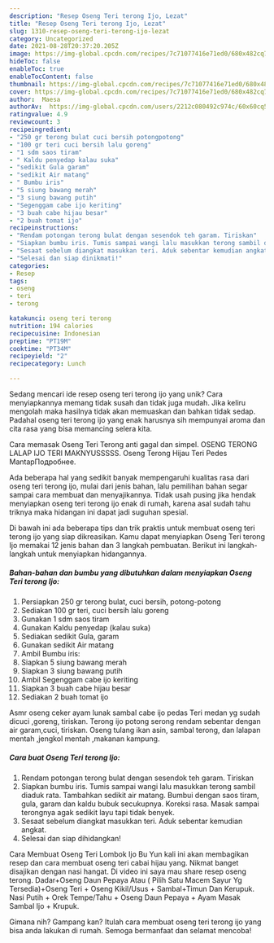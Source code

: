 ```yaml
---
description: "Resep Oseng Teri terong Ijo, Lezat"
title: "Resep Oseng Teri terong Ijo, Lezat"
slug: 1310-resep-oseng-teri-terong-ijo-lezat
category: Uncategorized
date: 2021-08-28T20:37:20.205Z
image: https://img-global.cpcdn.com/recipes/7c71077416e71ed0/680x482cq70/oseng-teri-terong-ijo-foto-resep-utama.jpg
hideToc: false
enableToc: true
enableTocContent: false
thumbnail: https://img-global.cpcdn.com/recipes/7c71077416e71ed0/680x482cq70/oseng-teri-terong-ijo-foto-resep-utama.jpg
cover: https://img-global.cpcdn.com/recipes/7c71077416e71ed0/680x482cq70/oseng-teri-terong-ijo-foto-resep-utama.jpg
author:  Maesa
authorAv:  https://img-global.cpcdn.com/users/2212c080492c974c/60x60cq50/avatar.jpg
ratingvalue: 4.9
reviewcount: 3
recipeingredient:
- "250 gr terong bulat cuci bersih potongpotong"
- "100 gr teri cuci bersih lalu goreng"
- "1 sdm saos tiram"
- " Kaldu penyedap kalau suka"
- "sedikit Gula garam"
- "sedikit Air matang"
- " Bumbu iris"
- "5 siung bawang merah"
- "3 siung bawang putih"
- "Segenggam cabe ijo keriting"
- "3 buah cabe hijau besar"
- "2 buah tomat ijo"
recipeinstructions:
- "Rendam potongan terong bulat dengan sesendok teh garam. Tiriskan"
- "Siapkan bumbu iris. Tumis sampai wangi lalu masukkan terong sambil diaduk rata. Tambahkan sedikit air matang. Bumbui dengan saos tiram, gula, garam dan kaldu bubuk secukupnya. Koreksi rasa. Masak sampai terongnya agak sedikit layu tapi tidak benyek."
- "Sesaat sebelum diangkat masukkan teri. Aduk sebentar kemudian angkat."
- "Selesai dan siap dinikmati!"
categories:
- Resep
tags:
- oseng
- teri
- terong

katakunci: oseng teri terong 
nutrition: 194 calories
recipecuisine: Indonesian
preptime: "PT19M"
cooktime: "PT34M"
recipeyield: "2"
recipecategory: Lunch

---
```



Sedang mencari ide resep oseng teri terong ijo yang unik? Cara menyiapkannya memang tidak susah dan tidak juga mudah. Jika keliru mengolah maka hasilnya tidak akan memuaskan dan bahkan tidak sedap. Padahal oseng teri terong ijo yang enak harusnya sih mempunyai aroma dan cita rasa yang bisa memancing selera kita.


Cara memasak Oseng Teri Terong anti gagal dan simpel. OSENG TERONG LALAP IJO TERI MAKNYUSSSSS. Oseng Terong Hijau Teri Pedes MantapПодробнее.

Ada beberapa hal yang sedikit banyak mempengaruhi kualitas rasa dari oseng teri terong ijo, mulai dari jenis bahan, lalu pemilihan bahan segar sampai cara membuat dan menyajikannya. Tidak usah pusing jika hendak menyiapkan oseng teri terong ijo enak di rumah, karena asal sudah tahu triknya maka hidangan ini dapat jadi suguhan spesial.


Di bawah ini ada beberapa tips dan trik praktis untuk membuat oseng teri terong ijo yang siap dikreasikan. Kamu dapat menyiapkan Oseng Teri terong Ijo memakai 12 jenis bahan dan 3 langkah pembuatan. Berikut ini langkah-langkah untuk menyiapkan hidangannya.

<!--inarticleads1-->

##### Bahan-bahan dan bumbu yang dibutuhkan dalam menyiapkan Oseng Teri terong Ijo:

1. Persiapkan 250 gr terong bulat, cuci bersih, potong-potong
1. Sediakan 100 gr teri, cuci bersih lalu goreng
1. Gunakan 1 sdm saos tiram
1. Gunakan  Kaldu penyedap (kalau suka)
1. Sediakan sedikit Gula, garam
1. Gunakan sedikit Air matang
1. Ambil  Bumbu iris:
1. Siapkan 5 siung bawang merah
1. Siapkan 3 siung bawang putih
1. Ambil Segenggam cabe ijo keriting
1. Siapkan 3 buah cabe hijau besar
1. Sediakan 2 buah tomat ijo


Asmr oseng ceker ayam lunak sambal cabe ijo pedas Teri medan yg sudah dicuci ,goreng, tiriskan. Terong ijo potong serong rendam sebentar dengan air garam,cuci, tiriskan. Oseng tulang ikan asin, sambal terong, dan lalapan mentah ,jengkol mentah ,makanan kampung. 

<!--inarticleads2-->

##### Cara buat Oseng Teri terong Ijo:

1. Rendam potongan terong bulat dengan sesendok teh garam. Tiriskan
1. Siapkan bumbu iris. Tumis sampai wangi lalu masukkan terong sambil diaduk rata. Tambahkan sedikit air matang. Bumbui dengan saos tiram, gula, garam dan kaldu bubuk secukupnya. Koreksi rasa. Masak sampai terongnya agak sedikit layu tapi tidak benyek.
1. Sesaat sebelum diangkat masukkan teri. Aduk sebentar kemudian angkat.
1. Selesai dan siap dihidangkan!

Cara Membuat Oseng Teri Lombok Ijo Bu Yun kali ini akan membagikan resep dan cara membuat oseng teri cabai hijau yang. Nikmat banget disajikan dengan nasi hangat. Di video ini saya mau share resep oseng terong. Dadar+Oseng Daun Pepaya Atau ( Pilih Satu Macem Sayur Yg Tersedia)+Oseng Teri + Oseng Kikil/Usus + Sambal+Timun Dan Kerupuk. Nasi Putih + Orek Tempe/Tahu + Oseng Daun Pepaya + Ayam Masak Sambal Ijo + Krupuk. 

Gimana nih? Gampang kan? Itulah cara membuat oseng teri terong ijo yang bisa anda lakukan di rumah. Semoga bermanfaat dan selamat mencoba!
